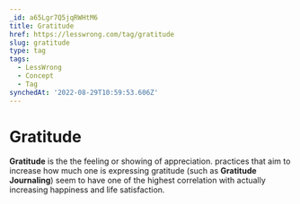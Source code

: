 ```yaml
---
_id: a65Lgr7Q5jqRWHtM6
title: Gratitude
href: https://lesswrong.com/tag/gratitude
slug: gratitude
type: tag
tags:
  - LessWrong
  - Concept
  - Tag
synchedAt: '2022-08-29T10:59:53.606Z'
---
```

# Gratitude

**Gratitude** is the the feeling or showing of appreciation. practices that aim to increase how much one is expressing gratitude (such as **Gratitude Journaling**) seem to have one of the highest correlation with actually increasing happiness and life satisfaction.
